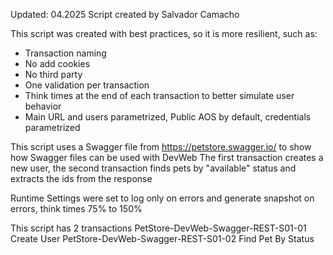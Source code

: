 Updated: 04.2025
Script created by Salvador Camacho

This script was created with best practices, so it is more resilient, such as:
* Transaction naming
* No add cookies
* No third party
* One validation per transaction
* Think times at the end of each transaction to better simulate user behavior
* Main URL and users parametrized, Public AOS by default, credentials parametrized

This script uses a Swagger file from https://petstore.swagger.io/ to show how Swagger files can be used with DevWeb
The first transaction creates a new user, the second transaction finds pets by "available" status and extracts the ids from the response

Runtime Settings were set to log only on errors and generate snapshot on errors, think times 75% to 150%

This script has 2 transactions
PetStore-DevWeb-Swagger-REST-S01-01 Create User
PetStore-DevWeb-Swagger-REST-S01-02 Find Pet By Status
